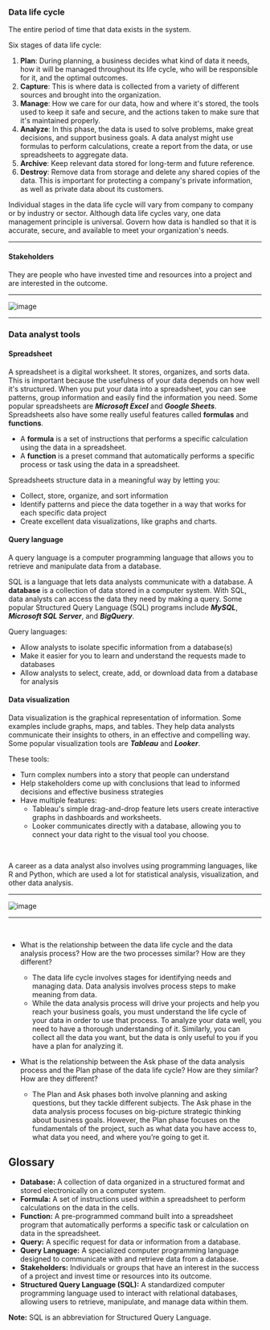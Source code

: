### Data life cycle
The entire period of time that data exists in the system.

Six stages of data life cycle:
1. **Plan**: During planning, a business decides what kind of data it needs, how it will be managed throughout its life cycle, who will be responsible for it, and the optimal outcomes.
2. **Capture**: This is where data is collected from a variety of different sources and brought into the organization. 
3. **Manage**: How we care for our data, how and where it's stored, the tools used to keep it safe and secure, and the actions taken to make sure that it's maintained properly.
4. **Analyze**: In this phase, the data is used to solve problems, make great decisions, and support business goals. A data analyst might use formulas to perform calculations, create a report from the data, or use spreadsheets to aggregate data.
5. **Archive**: Keep relevant data stored for long-term and future reference.
6. **Destroy**: Remove data from storage and delete any shared copies of the data. This is important for protecting a company's private information, as well as private data about its customers.


Individual stages in the data life cycle will vary from company to company or by industry or sector. Although data life cycles vary, one data management principle is universal. Govern how data is handled so that it is accurate, secure, and available to meet your organization's needs.

---

#### Stakeholders
They are people who have invested time and resources into a project and are interested in the outcome.

---

![image](https://user-images.githubusercontent.com/74421758/145674093-4fe29a8b-a65a-4891-ad3a-67e81fdf74ef.png)

---

### Data analyst tools

#### Spreadsheet
A spreadsheet is a digital worksheet. It stores, organizes, and sorts data. This is important because the usefulness of your data depends on how well it's structured. When you put your data into a spreadsheet, you can see patterns, group information and easily find the information you need. Some popular spreadsheets are ***Microsoft Excel*** and ***Google Sheets***. Spreadsheets also have some really useful features called **formulas** and **functions**.
- A **formula** is a set of instructions that performs a specific calculation using the data in a spreadsheet.
- A **function** is a preset command that automatically performs a specific process or task using the data in a spreadsheet.

Spreadsheets structure data in a meaningful way by letting you:
- Collect, store, organize, and sort information
- Identify patterns and piece the data together in a way that works for each specific data project
- Create excellent data visualizations, like graphs and charts. 


#### Query language
A query language is a computer programming language that allows you to retrieve and manipulate data from a database.

SQL is a language that lets data analysts communicate with a database. A **database** is a collection of data stored in a computer system. With SQL, data analysts can access the data they need by making a query. Some popular Structured Query Language (SQL) programs include ***MySQL***, ***Microsoft SQL Server***, and ***BigQuery***.

Query languages:
- Allow analysts to isolate specific information from a database(s)
- Make it easier for you to learn and understand the requests made to databases
- Allow analysts to select, create, add, or download data from a database for analysis


#### Data visualization
Data visualization is the graphical representation of information. Some examples include graphs, maps, and tables. They help data analysts communicate their insights to others, in an effective and compelling way. Some popular visualization tools are ***Tableau*** and ***Looker***.

These tools:
- Turn complex numbers into a story that people can understand 
- Help stakeholders come up with conclusions that lead to informed decisions and effective business strategies  
- Have multiple features:
  - Tableau's simple drag-and-drop feature lets users create interactive graphs in dashboards and worksheets. 
  - Looker communicates directly with a database, allowing you to connect your data right to the visual tool you choose.

<br />

A career as a data analyst also involves using programming languages, like R and Python, which are used a lot for statistical analysis, visualization, and other data analysis.

---

![image](https://user-images.githubusercontent.com/74421758/145676919-5b380b0a-bd8e-483b-8b99-856a21d9f75d.png)

---


<br />

- What is the relationship between the data life cycle and the data analysis process? How are the two processes similar? How are they different?
  - The data life cycle involves stages for identifying needs and managing data. Data analysis involves process steps to make meaning from data. 
  - While the data analysis process will drive your projects and help you reach your business goals, you must understand the life cycle of your data in order to use that process. To analyze your data well, you need to have a thorough understanding of it. Similarly, you can collect all the data you want, but the data is only useful to you if you have a plan for analyzing it.

- What is the relationship between the Ask phase of the data analysis process and the Plan phase of the data life cycle? How are they similar? How are they different?
  - The Plan and Ask phases both involve planning and asking questions, but they tackle different subjects. The Ask phase in the data analysis process focuses on big-picture strategic thinking about business goals. However, the Plan phase focuses on the fundamentals of the project, such as what data you have access to, what data you need, and where you’re going to get it.
 
## Glossary

* **Database:** A collection of data organized in a structured format and stored electronically on a computer system.
* **Formula:** A set of instructions used within a spreadsheet to perform calculations on the data in the cells.
* **Function:** A pre-programmed command built into a spreadsheet program that automatically performs a specific task or calculation on data in the spreadsheet.
* **Query:** A specific request for data or information from a database.
* **Query Language:** A specialized computer programming language designed to communicate with and retrieve data from a database.
* **Stakeholders:** Individuals or groups that have an interest in the success of a project and invest time or resources into its outcome.
* **Structured Query Language (SQL):** A standardized computer programming language used to interact with relational databases, allowing users to retrieve, manipulate, and manage data within them.

**Note:**  SQL is an abbreviation for Structured Query Language. 



